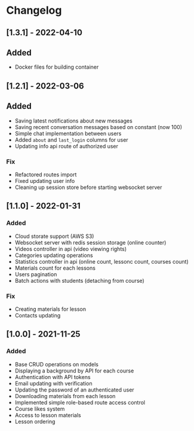 # Changelog

## [1.3.1] - 2022-04-10

## Added

- Docker files for building container

## [1.2.1] - 2022-03-06

## Added

- Saving latest notifications about new messages
- Saving recent conversation messages based on constant (now 100)
- Simple chat implementation between users
- Added `about` and `last_login` columns for user
- Updating info api route of authorized user

### Fix

- Refactored routes import
- Fixed updating user info
- Cleaning up session store before starting websocket server

## [1.1.0] - 2022-01-31

### Added

- Cloud storate support (AWS S3)
- Websocket server with redis session storage (online counter)
- Videos controller in api (video viewing rights)
- Categories updating operations
- Statistics controller in api (online count, lessonc count, courses count)
- Materials count for each lessons
- Users pagination
- Batch actions with students (detaching from course)

### Fix

- Creating materials for lesson
- Contacts updating

## [1.0.0] - 2021-11-25

### Added

- Base CRUD operations on models
- Displaying a background by API for each course
- Authentication with API tokens
- Email updating with verification
- Updating the password of an authenticated user
- Downloading materials from each lesson
- Implemented simple role-based route access control
- Course likes system
- Access to lesson materials
- Lesson ordering
